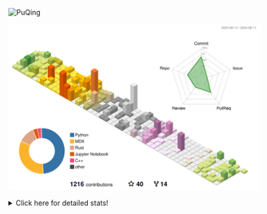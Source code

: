 ![PuQing](https://user-images.githubusercontent.com/27223114/171565019-9a56fae6-b08b-421f-99db-7e830da42371.png)

![](./profile-3d-contrib/profile-season-animate.svg)

<details>
<summary>Click here for detailed stats!</summary>

<!--START_SECTION:waka-->
![Lines of code](https://img.shields.io/badge/From%20Hello%20World%20I%27ve%20Written-1.4%20million%20lines%20of%20code-blue)

**🐱 My GitHub Data** 

> 📦 400.1 kB Used in GitHub's Storage 
 > 
> 🏆 462 Contributions in the Year 2024
 > 
> 🚫 Not Opted to Hire
 > 
> 📜 51 Public Repositories 
 > 
> 🔑 29 Private Repositories 
 > 
**I'm an Early 🐤** 

```text
🌞 Morning                491 commits         ██░░░░░░░░░░░░░░░░░░░░░░░   06.29 % 
🌆 Daytime                3510 commits        ███████████░░░░░░░░░░░░░░   44.97 % 
🌃 Evening                1786 commits        ██████░░░░░░░░░░░░░░░░░░░   22.88 % 
🌙 Night                  2018 commits        ██████░░░░░░░░░░░░░░░░░░░   25.86 % 
```


📊 **This Week I Spent My Time On** 

```text
💬 Programming Languages: 
Browsing                 12 hrs 1 min        ████████░░░░░░░░░░░░░░░░░   30.34 % 
Other                    5 hrs               ███░░░░░░░░░░░░░░░░░░░░░░   12.62 % 
GitHubing                4 hrs 53 mins       ███░░░░░░░░░░░░░░░░░░░░░░   12.34 % 
Fish Touching            4 hrs 26 mins       ███░░░░░░░░░░░░░░░░░░░░░░   11.19 % 
C++                      3 hrs 47 mins       ██░░░░░░░░░░░░░░░░░░░░░░░   09.57 % 

🔥 Editors: 
Chrome                   24 hrs 42 mins      ████████████████░░░░░░░░░   62.31 % 
VS Code                  12 hrs 26 mins      ████████░░░░░░░░░░░░░░░░░   31.39 % 
Obsidian                 2 hrs 22 mins       ██░░░░░░░░░░░░░░░░░░░░░░░   06.01 % 
fish                     7 mins              ░░░░░░░░░░░░░░░░░░░░░░░░░   00.30 % 

💻 Operating System: 
Mac                      27 hrs 12 mins      █████████████████░░░░░░░░   68.61 % 
Linux                    6 hrs 21 mins       ████░░░░░░░░░░░░░░░░░░░░░   16.03 % 
WSL                      6 hrs 5 mins        ████░░░░░░░░░░░░░░░░░░░░░   15.35 % 
```


<!--END_SECTION:waka-->
</details>
